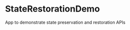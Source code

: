 StateRestorationDemo
====================

App to demonstrate state preservation and restoration APIs
